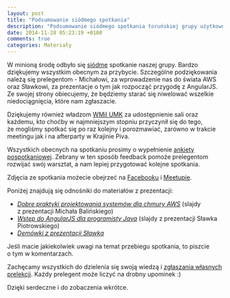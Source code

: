 ```yaml
---
layout: post
title: "Podsumowanie siódmego spotkania"
description: "Podsumowanie siódmego spotkania toruńskiej grupy użytkowników języka Java."
date: 2014-11-28 05:23:19 +0100
comments: true
categories: Materiały
---
```

W&nbsp;minioną środę odbyło się <a href="{{root_url}}/news/2014/11/13/spotkanie-7/">siódme</a> spotkanie naszej grupy. Bardzo dziękujemy wszystkim obecnym za przybycie. Szczególne podziękowania należą się prelegentom - Michałowi, za wprowadzenie nas do świata AWS oraz Sławkowi, za prezentacje o&nbsp;tym jak rozpocząć przygodę z&nbsp;AngularJS. Ze swojej strony obiecujemy, że będziemy starać się niwelować wszelkie niedociągnięcia, które nam zgłaszacie.

Dziękujemy również władzom <a href="https://www.mat.umk.pl" target="_blank">WMiI UMK</a> za&nbsp;udostępnienie sali oraz każdemu, kto choćby w&nbsp;najmniejszym stopniu przyczynił się do tego, że&nbsp;mogliśmy spotkać się po raz kolejny i&nbsp;porozmawiać, zarówno w&nbsp;trakcie meetingu jak i&nbsp;na afterparty w&nbsp;Krajinie Piva.

Wszystkich obecnych na&nbsp;spotkaniu prosimy o&nbsp;wypełnienie <a href="https://docs.google.com/forms/d/1fdxc9puIADKQAzK9GOoGrVFIgG1O3t86kEZagl2_kRY/viewform" target="_blank">ankiety pospotkaniowej</a>. Zebrany w&nbsp;ten sposób feedback pomoże prelegentom rozwijać swój warsztat, a&nbsp;nam lepiej przygotować kolejne spotkania. <!--more-->

Zdjęcia ze spotkania możecie obejrzeć na&nbsp;<a href="https://www.facebook.com/media/set/?set=a.1581735912049896.1073741838.1472639746292847" target="_blank">Facebooku</a> i&nbsp;<a href="http://www.meetup.com/Torun-JUG/photos/25762922/" target="_blank">Meetupie</a>.

Poniżej znajdują się odnośniki do materiałów z&nbsp;prezentacji:
<ul>
  <li>
    <a href="https://www.slideshare.net/secret/t4uE4WSR1YdlgU" target="_blank">
      <em>Dobre praktyki projektowania systemów dla chmury AWS</em></a> (slajdy z&nbsp;prezentacji Michała Balińskiego)
  </li>
  <li>
    <a href="{{root_url}}/materials/meetings/7/Wstep_do_AngularJS_dla_programisty_Java_by_Slawek_Piotrowski.pdf" target="_blank">
      <em>Wstęp do AngularJS dla programisty Java</em></a> (slajdy z&nbsp;prezentacji Sławka Piotrowskiego)
  </li>
  <li>
    <a href="https://github.com/sentinelt/angularjs-examples" target="_blank">
      <em>Demówki z prezentacji Sławka</em></a>
  </li>
</ul>

Jeśli macie jakiekolwiek uwagi na&nbsp;temat przebiegu spotkania, to&nbsp;piszcie o&nbsp;tym w&nbsp;komentarzach.

Zachęcamy wszystkich do dzielenia się swoją wiedzą i&nbsp;<a href="{{root_url}}/speakers/">zgłaszania własnych prelekcji</a>. Każdy prelegent może liczyć na drobny upominek :)

Dzięki serdeczne i&nbsp;do zobaczenia wkrótce.